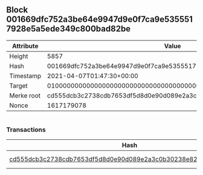 ## Block 001669dfc752a3be64e9947d9e0f7ca9e5355517928e5a5ede349c800bad82be

Attribute | Value
--- | ---
Height | 5857
Hash | 001669dfc752a3be64e9947d9e0f7ca9e5355517928e5a5ede349c800bad82be
Timestamp | 2021-04-07T01:47:30+00:00
Target | 0100000000000000000000000000000000000000000000000000000000000000
Merke root | cd555dcb3c2738cdb7653df5d8d0e90d089e2a3c0b30238e8270b8732a22866f
Nonce | 1617179078

```

```

### Transactions

Hash | Amount
--- | ---
[cd555dcb3c2738cdb7653df5d8d0e90d089e2a3c0b30238e8270b8732a22866f](cd555dcb3c2738cdb7653df5d8d0e90d089e2a3c0b30238e8270b8732a22866f.md) | 10.00000000 SKEPTI 
